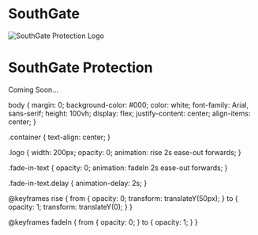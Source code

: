 # SouthGate
<!DOCTYPE html>
<html lang="en">
<head>
  <meta charset="UTF-8" />
  <meta name="viewport" content="width=device-width, initial-scale=1.0"/>
  <title>SouthGate Protection - Coming Soon</title>
  <link rel="stylesheet" href="style.css" />
</head>
<body>
  <div class="container">
    <img src="logo.png" alt="SouthGate Protection Logo" class="logo" />
    <h1 class="fade-in-text">SouthGate Protection</h1>
    <p class="fade-in-text delay">Coming Soon...</p>
  </div>
</body>
</html>
body {
  margin: 0;
  background-color: #000;
  color: white;
  font-family: Arial, sans-serif;
  height: 100vh;
  display: flex;
  justify-content: center;
  align-items: center;
}

.container {
  text-align: center;
}

.logo {
  width: 200px;
  opacity: 0;
  animation: rise 2s ease-out forwards;
}

.fade-in-text {
  opacity: 0;
  animation: fadeIn 2s ease-out forwards;
}

.fade-in-text.delay {
  animation-delay: 2s;
}

@keyframes rise {
  from {
    opacity: 0;
    transform: translateY(50px);
  }
  to {
    opacity: 1;
    transform: translateY(0);
  }
}

@keyframes fadeIn {
  from {
    opacity: 0;
  }
  to {
    opacity: 1;
  }
}
